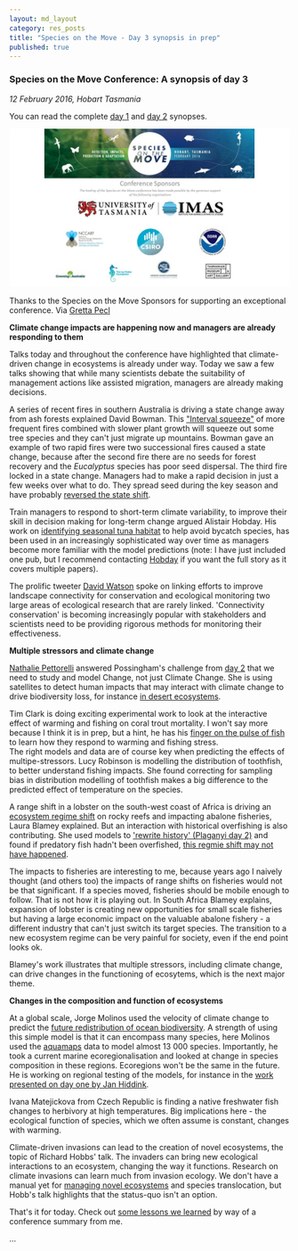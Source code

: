 ```yaml
---
layout: md_layout
category: res_posts
title: "Species on the Move - Day 3 synopsis in prep"
published: true  
---
```



### Species on the Move Conference: A synopsis of day 3

*12 February 2016, Hobart Tasmania*

You can read the complete [day 1](http://www.seascapemodels.org/res_posts/2016/02/10/SoTM_day1_synopsis.html) and [day 2](http://www.seascapemodels.org/res_posts/2016/02/11/SoTM_day2_synopsis.html) synopses.  


<div class = "image_caption">
<a href="http://www.speciesonthemove.com/sponsors"><img src ="/Images/sotm-sponsors.png" alt="media interest" class="image_float"/></a>
<p>
Thanks to the Species on the Move Sponsors for supporting an exceptional conference. Via <a  href="https://twitter.com/GrettaPecl">Gretta Pecl</a>
</p>
</div>

**Climate change impacts are happening now and managers are already responding to them**  

Talks today and throughout the conference have highlighted that climate-driven change in ecosystems is already under way. Today we saw a few talks showing that while many scientists debate the suitability of management actions like assisted migration, managers are already making decisions.

A series of recent fires in southern Australia is driving a state change away from ash forests explained David Bowman. This ["Interval squeeze"](http://onlinelibrary.wiley.com/doi/10.1890/140231/full) of more frequent fires combined with slower plant growth will squeeze out some tree species and they can't just migrate up mountains. Bowman gave an example of two rapid fires were two successional fires caused a state change, because after the second fire there are no seeds for forest recovery and the *Eucalyptus* species has poor seed dispersal. The third fire locked in a state change. Managers had to make a rapid decision in just a few weeks over what to do. They spread seed during the key season and have probably [reversed the state shift](http://www.sciencedirect.com/science/article/pii/S0378112715000109).

Train managers to respond to short-term climate variability, to improve their skill in decision making for long-term change argued Alistair Hobday. His work on [identifying seasonal tuna habitat](http://www.nrcresearchpress.com/doi/abs/10.1139/f2011-031) to help avoid bycatch species, has been used in an increasingly sophisticated way over time as managers become more familiar with the model predictions (note: I have just included one pub, but I recommend contacting [Hobday](https://scholar.google.com.au/citations?user=KqlkGh0AAAAJ&hl=en&oi=sra) if you want the full story as it covers multiple papers).    

The prolific tweeter [David Watson](https://twitter.com/D0CT0R_Dave) spoke on linking efforts to improve landscape connectivity for conservation and ecological monitoring two large areas of ecological research that are rarely linked. 'Connectivity conservation' is becoming increasingly popular with stakeholders and scientists need to be providing rigorous methods for monitoring their effectiveness.  

**Multiple stressors and climate change**

[Nathalie Pettorelli](https://twitter.com/Pettorelli) answered Possingham's challenge from [day 2](http://www.seascapemodels.org/res_posts/2016/02/11/SoTM_day2_synopsis.html) that we need to study and model Change, not just Climate Change. She is using satellites to detect human impacts that may interact with climate change to drive biodiversity loss, for instance [in desert ecosystems](http://onlinelibrary.wiley.com/doi/10.1002/rse2.5/full).  

Tim Clark is doing exciting experimental work to look at the interactive effect of warming and fishing on coral trout mortality. I won't say more because I think it is in prep, but a hint, he has his [finger on the pulse of fish](http://ajpregu.physiology.org/content/295/5/R1631.short) to learn how they respond to warming and fishing stress.    
The right models and data are of course key when predicting the effects of multipe-stressors. Lucy Robinson is modelling the distribution of toothfish, to better understand fishing impacts. She found correcting for sampling bias in distribution modelling of toothfish makes a big difference to the predicted effect of temperature on the species.   

A range shift in a lobster on the south-west coast of Africa is driving an [ecosystem regime shift](http://www.sciencedirect.com/science/article/pii/S092479631400311X) on rocky reefs and impacting abalone fisheries, Laura Blamey explained. But an interaction with historical overfishing is also contributing. She used models to ['rewrite history' (Plaganyi day 2)](http://www.seascapemodels.org/res_posts/2016/02/11/SoTM_day2_synopsis.html) and found if predatory fish hadn't been overfished, [this regmie shift may not have happened](http://www.sciencedirect.com/science/article/pii/S0304380013005401).  

The impacts to fisheries are interesting to me, because years ago I naively thought (and others too) the impacts of range shifts on fisheries would not be that significant. If a species moved, fisheries should be mobile enough to follow. That is not how it is playing out. In South Africa Blamey explains, expansion of lobster is creating new opportunities for small scale fisheries but having a large economic impact on the valuable abalone fishery - a different industry that can't just switch its target species. The transition to a new ecosystem regime can be very painful for society, even if the end point looks ok.  

Blamey's work illustrates that multiple stressors, including climate change, can drive changes in the functioning of ecosytems, which is the next major theme.

**Changes in the composition and function of ecosystems**

At a global scale, Jorge Molinos used the velocity of climate change to predict the [future redistribution of ocean biodiversity](http://www.nature.com/nclimate/journal/vaop/ncurrent/full/nclimate2769.html?utm_source=tech.mazavr.tk&utm_medium=link&utm_compaign=article). A strength of using this simple model is that it can encompass many species, here Molinos used the [aquamaps]() data to model almost 13 000 species. Importantly, he took a current marine ecoregionalisation and looked at change in species composition in these regions. Ecoregions won't be the same in the future. He is working on regional testing of the models, for instance in the [work presented on day one by Jan Hiddink](http://onlinelibrary.wiley.com/doi/10.1111/gcb.12726/abstract?utm_content=buffercef5a&utm_medium=social&utm_source=twitter.com&utm_campaign=buffer).  

Ivana Matejickova from Czech Republic is finding a native freshwater fish changes to herbivory at high temperatures. Big implications here - the ecological function of species, which we often assume is constant, changes with warming.  

Climate-driven invasions can lead to the creation of novel ecosystems, the topic of Richard Hobbs' talk. The invaders can bring new ecological interactions to an ecosystem, changing the way it functions. Research on climate invasions can learn much from invasion ecology. We don't have a manual yet for [managing novel ecosystems](http://www.sciencedirect.com/science/article/pii/S0169534709002018) and species translocation, but Hobb's talk highlights that the status-quo isn't an option.  

That's it for today. Check out [some lessons we learned](http://www.seascapemodels.org/res_posts/2016/02/11/SoTM_five_lessons.html) by way of a conference summary from me.















...
